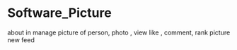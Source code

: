 # Software_Picture
about in manage picture of person, photo , view like , comment, rank picture new feed 
